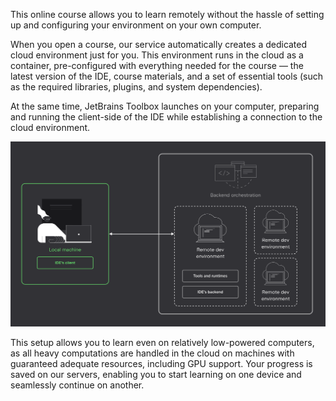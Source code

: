 This online course allows you to learn remotely without the hassle of setting up and configuring your environment on your own computer.

When you open a course, our service automatically creates a dedicated cloud environment just for you. This environment runs in the cloud as a container, pre-configured with everything needed for the course — the latest version of the IDE, course materials, and a set of essential tools (such as the required libraries, plugins, and system dependencies).

At the same time, JetBrains Toolbox launches on your computer, preparing and running the client-side of the IDE while establishing a connection to the cloud environment.

![](remdev_arch.png)

This setup allows you to learn even on relatively low-powered computers, as all heavy computations are handled in the cloud on machines with guaranteed adequate resources, including GPU support. Your progress is saved on our servers, enabling you to start learning on one device and seamlessly continue on another.
